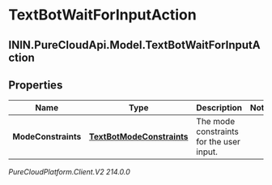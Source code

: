 # TextBotWaitForInputAction

## ININ.PureCloudApi.Model.TextBotWaitForInputAction

## Properties

|Name | Type | Description | Notes|
|------------ | ------------- | ------------- | -------------|
| **ModeConstraints** | [**TextBotModeConstraints**](TextBotModeConstraints) | The mode constraints for the user input. | |



_PureCloudPlatform.Client.V2 214.0.0_
